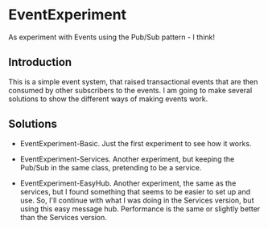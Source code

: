 # EventExperiment

As experiment with Events using the Pub/Sub pattern - I think!

## Introduction

This is a simple event system, that raised transactional events that are then consumed by other subscribers to the events. I am going to make several solutions to show the different ways of making events work.

## Solutions

* EventExperiment-Basic.
  Just the first experiment to see how it works.

* EventExperiment-Services.
  Another experiment, but keeping the Pub/Sub in the same class, pretending to be a service.

* EventExperiment-EasyHub.
  Another experiment, the same as the services, but I found something that seems to be easier to set up and use.
  So, I'll continue with what I was doing in the Services version, but using this easy message hub.
  Performance is the same or slightly better than the Services version.
